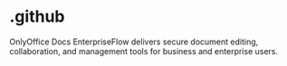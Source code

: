 # .github
OnlyOffice Docs EnterpriseFlow delivers secure document editing, collaboration, and management tools for business and enterprise users.
